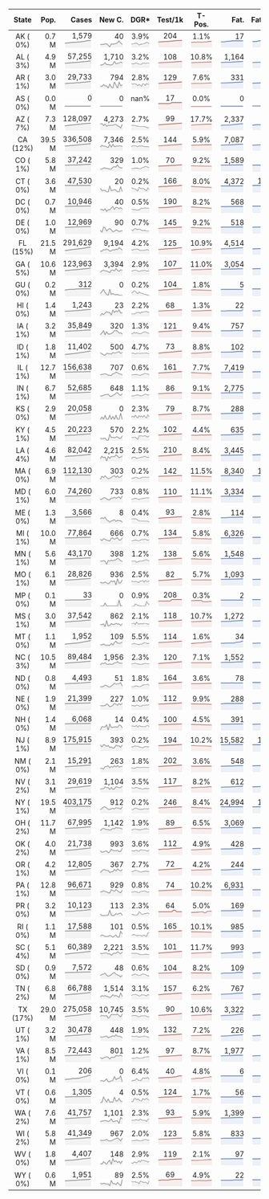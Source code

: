 
<!-- Building Table Time:  2020-07-15T17:12:53.812860 -->


| State | Pop. | Cases | New C. | DGR* | Test/1k | T-Pos. | Fat. | Fat./1M  | CFR* |  GF* | GF-14day | Dbl.Days | CDD |  
| :---: | ---: | ---: | ---: | :---: | :---: | :---: | ---: | ---:  | :---: |  :---: | :---: | :---: | ---: |  
| AK ( 0%)  | 0.7 M  | 1,579 <br><img src="/assets/images/covid/sparklines/AK_img_positive_20200715_1594847573.png"> | 40 <br><img src="/assets/images/covid/sparklines/AK_img_positiveIncrease_20200715_1594847573.png"> | 3.9% <br><img src="/assets/images/covid/sparklines/AK_img_dgr_4_20200715_1594847574.png"> | 204 <br><img src="/assets/images/covid/sparklines/AK_img_total_test_per_1k_20200715_1594847574.png"> | 1.1% <br><img src="/assets/images/covid/sparklines/AK_img_test_positivity_20200715_1594847574.png"> | 17 <br><img src="/assets/images/covid/sparklines/AK_img_death_20200715_1594847574.png"> | 23 <br><img src="/assets/images/covid/sparklines/AK_img_death_20200715_1594847574.png">  | 1.1% <br><img src="/assets/images/covid/sparklines/AK_img_cfr_4_20200715_1594847575.png"> |  0.9 <br><img src="/assets/images/covid/sparklines/AK_img_gfac_4_20200715_1594847574.png"> | 13.5 <br><img src="/assets/images/covid/sparklines/AK_img_gfac_14sum_20200715_1594847574.png"> | 18 <br><img src="/assets/images/covid/sparklines/AK_img_doubling_days_20200715_1594847574.png"> | 2   |  
| AL ( 3%)  | 4.9 M  | 57,255 <br><img src="/assets/images/covid/sparklines/AL_img_positive_20200715_1594847575.png"> | 1,710 <br><img src="/assets/images/covid/sparklines/AL_img_positiveIncrease_20200715_1594847575.png"> | 3.2% <br><img src="/assets/images/covid/sparklines/AL_img_dgr_4_20200715_1594847575.png"> | 108 <br><img src="/assets/images/covid/sparklines/AL_img_total_test_per_1k_20200715_1594847575.png"> | 10.8% <br><img src="/assets/images/covid/sparklines/AL_img_test_positivity_20200715_1594847575.png"> | 1,164 <br><img src="/assets/images/covid/sparklines/AL_img_death_20200715_1594847575.png"> | 237 <br><img src="/assets/images/covid/sparklines/AL_img_death_20200715_1594847575.png">  | 2.1% <br><img src="/assets/images/covid/sparklines/AL_img_cfr_4_20200715_1594847576.png"> |  1.0 <br><img src="/assets/images/covid/sparklines/AL_img_gfac_4_20200715_1594847576.png"> | 16.3 <br><img src="/assets/images/covid/sparklines/AL_img_gfac_14sum_20200715_1594847576.png"> | 22 <br><img src="/assets/images/covid/sparklines/AL_img_doubling_days_20200715_1594847576.png"> | 1   |  
| AR ( 1%)  | 3.0 M  | 29,733 <br><img src="/assets/images/covid/sparklines/AR_img_positive_20200715_1594847576.png"> | 794 <br><img src="/assets/images/covid/sparklines/AR_img_positiveIncrease_20200715_1594847576.png"> | 2.8% <br><img src="/assets/images/covid/sparklines/AR_img_dgr_4_20200715_1594847577.png"> | 129 <br><img src="/assets/images/covid/sparklines/AR_img_total_test_per_1k_20200715_1594847577.png"> | 7.6% <br><img src="/assets/images/covid/sparklines/AR_img_test_positivity_20200715_1594847577.png"> | 331 <br><img src="/assets/images/covid/sparklines/AR_img_death_20200715_1594847577.png"> | 110 <br><img src="/assets/images/covid/sparklines/AR_img_death_20200715_1594847577.png">  | 1.1% <br><img src="/assets/images/covid/sparklines/AR_img_cfr_4_20200715_1594847578.png"> |  0.8 <br><img src="/assets/images/covid/sparklines/AR_img_gfac_4_20200715_1594847577.png"> | 8.4 <br><img src="/assets/images/covid/sparklines/AR_img_gfac_14sum_20200715_1594847577.png"> | 25 <br><img src="/assets/images/covid/sparklines/AR_img_doubling_days_20200715_1594847577.png"> | 0   |  
| AS ( 0%)  | 0.0 M  | 0 <br><img src="/assets/images/covid/sparklines/AS_img_positive_20200715_1594847578.png"> | 0 <br><img src="/assets/images/covid/sparklines/AS_img_positiveIncrease_20200715_1594847578.png"> | nan% <br><img src="/assets/images/covid/sparklines/AS_img_dgr_4_20200715_1594847578.png"> | 17 <br><img src="/assets/images/covid/sparklines/AS_img_total_test_per_1k_20200715_1594847578.png"> | 0.0% <br><img src="/assets/images/covid/sparklines/AS_img_test_positivity_20200715_1594847578.png"> | 0 <br><img src="/assets/images/covid/sparklines/AS_img_death_20200715_1594847578.png"> | 0 <br><img src="/assets/images/covid/sparklines/AS_img_death_20200715_1594847578.png">  | 0.0% <br><img src="/assets/images/covid/sparklines/AS_img_cfr_4_20200715_1594847579.png"> |  nan <br><img src="/assets/images/covid/sparklines/AS_img_gfac_4_20200715_1594847579.png"> | nan <br><img src="/assets/images/covid/sparklines/AS_img_gfac_14sum_20200715_1594847579.png"> | nan <br><img src="/assets/images/covid/sparklines/AS_img_doubling_days_20200715_1594847579.png"> | 106   |  
| AZ ( 7%)  | 7.3 M  | 128,097 <br><img src="/assets/images/covid/sparklines/AZ_img_positive_20200715_1594847579.png"> | 4,273 <br><img src="/assets/images/covid/sparklines/AZ_img_positiveIncrease_20200715_1594847580.png"> | 2.7% <br><img src="/assets/images/covid/sparklines/AZ_img_dgr_4_20200715_1594847580.png"> | 99 <br><img src="/assets/images/covid/sparklines/AZ_img_total_test_per_1k_20200715_1594847580.png"> | 17.7% <br><img src="/assets/images/covid/sparklines/AZ_img_test_positivity_20200715_1594847580.png"> | 2,337 <br><img src="/assets/images/covid/sparklines/AZ_img_death_20200715_1594847580.png"> | 321 <br><img src="/assets/images/covid/sparklines/AZ_img_death_20200715_1594847580.png">  | 1.8% <br><img src="/assets/images/covid/sparklines/AZ_img_cfr_4_20200715_1594847581.png"> |  1.7 <br><img src="/assets/images/covid/sparklines/AZ_img_gfac_4_20200715_1594847580.png"> | 18.0 <br><img src="/assets/images/covid/sparklines/AZ_img_gfac_14sum_20200715_1594847581.png"> | 26 <br><img src="/assets/images/covid/sparklines/AZ_img_doubling_days_20200715_1594847581.png"> | 0   |  
| CA (12%)  | 39.5 M  | 336,508 <br><img src="/assets/images/covid/sparklines/CA_img_positive_20200715_1594847581.png"> | 7,346 <br><img src="/assets/images/covid/sparklines/CA_img_positiveIncrease_20200715_1594847581.png"> | 2.5% <br><img src="/assets/images/covid/sparklines/CA_img_dgr_4_20200715_1594847581.png"> | 144 <br><img src="/assets/images/covid/sparklines/CA_img_total_test_per_1k_20200715_1594847581.png"> | 5.9% <br><img src="/assets/images/covid/sparklines/CA_img_test_positivity_20200715_1594847582.png"> | 7,087 <br><img src="/assets/images/covid/sparklines/CA_img_death_20200715_1594847582.png"> | 179 <br><img src="/assets/images/covid/sparklines/CA_img_death_20200715_1594847582.png">  | 2.2% <br><img src="/assets/images/covid/sparklines/CA_img_cfr_4_20200715_1594847582.png"> |  1.0 <br><img src="/assets/images/covid/sparklines/CA_img_gfac_4_20200715_1594847582.png"> | 15.4 <br><img src="/assets/images/covid/sparklines/CA_img_gfac_14sum_20200715_1594847582.png"> | 28 <br><img src="/assets/images/covid/sparklines/CA_img_doubling_days_20200715_1594847582.png"> | 2   |  
| CO ( 1%)  | 5.8 M  | 37,242 <br><img src="/assets/images/covid/sparklines/CO_img_positive_20200715_1594847583.png"> | 329 <br><img src="/assets/images/covid/sparklines/CO_img_positiveIncrease_20200715_1594847583.png"> | 1.0% <br><img src="/assets/images/covid/sparklines/CO_img_dgr_4_20200715_1594847583.png"> | 70 <br><img src="/assets/images/covid/sparklines/CO_img_total_test_per_1k_20200715_1594847583.png"> | 9.2% <br><img src="/assets/images/covid/sparklines/CO_img_test_positivity_20200715_1594847583.png"> | 1,589 <br><img src="/assets/images/covid/sparklines/CO_img_death_20200715_1594847583.png"> | 276 <br><img src="/assets/images/covid/sparklines/CO_img_death_20200715_1594847583.png">  | 4.3% <br><img src="/assets/images/covid/sparklines/CO_img_cfr_4_20200715_1594847584.png"> |  1.0 <br><img src="/assets/images/covid/sparklines/CO_img_gfac_4_20200715_1594847583.png"> | 15.2 <br><img src="/assets/images/covid/sparklines/CO_img_gfac_14sum_20200715_1594847583.png"> | 67 <br><img src="/assets/images/covid/sparklines/CO_img_doubling_days_20200715_1594847584.png"> | 0   |  
| CT ( 0%)  | 3.6 M  | 47,530 <br><img src="/assets/images/covid/sparklines/CT_img_positive_20200715_1594847584.png"> | 20 <br><img src="/assets/images/covid/sparklines/CT_img_positiveIncrease_20200715_1594847584.png"> | 0.2% <br><img src="/assets/images/covid/sparklines/CT_img_dgr_4_20200715_1594847584.png"> | 166 <br><img src="/assets/images/covid/sparklines/CT_img_total_test_per_1k_20200715_1594847584.png"> | 8.0% <br><img src="/assets/images/covid/sparklines/CT_img_test_positivity_20200715_1594847584.png"> | 4,372 <br><img src="/assets/images/covid/sparklines/CT_img_death_20200715_1594847585.png"> | 1,226 <br><img src="/assets/images/covid/sparklines/CT_img_death_20200715_1594847585.png">  | 9.2% <br><img src="/assets/images/covid/sparklines/CT_img_cfr_4_20200715_1594847585.png"> |  0.2 <br><img src="/assets/images/covid/sparklines/CT_img_gfac_4_20200715_1594847585.png"> | 10.8 <br><img src="/assets/images/covid/sparklines/CT_img_gfac_14sum_20200715_1594847585.png"> | 450 <br><img src="/assets/images/covid/sparklines/CT_img_doubling_days_20200715_1594847585.png"> | 1   |  
| DC ( 0%)  | 0.7 M  | 10,946 <br><img src="/assets/images/covid/sparklines/DC_img_positive_20200715_1594847585.png"> | 40 <br><img src="/assets/images/covid/sparklines/DC_img_positiveIncrease_20200715_1594847586.png"> | 0.5% <br><img src="/assets/images/covid/sparklines/DC_img_dgr_4_20200715_1594847586.png"> | 190 <br><img src="/assets/images/covid/sparklines/DC_img_total_test_per_1k_20200715_1594847586.png"> | 8.2% <br><img src="/assets/images/covid/sparklines/DC_img_test_positivity_20200715_1594847586.png"> | 568 <br><img src="/assets/images/covid/sparklines/DC_img_death_20200715_1594847586.png"> | 805 <br><img src="/assets/images/covid/sparklines/DC_img_death_20200715_1594847586.png">  | 5.2% <br><img src="/assets/images/covid/sparklines/DC_img_cfr_4_20200715_1594847587.png"> |  0.9 <br><img src="/assets/images/covid/sparklines/DC_img_gfac_4_20200715_1594847586.png"> | 16.7 <br><img src="/assets/images/covid/sparklines/DC_img_gfac_14sum_20200715_1594847586.png"> | 154 <br><img src="/assets/images/covid/sparklines/DC_img_doubling_days_20200715_1594847586.png"> | 1   |  
| DE ( 0%)  | 1.0 M  | 12,969 <br><img src="/assets/images/covid/sparklines/DE_img_positive_20200715_1594847587.png"> | 90 <br><img src="/assets/images/covid/sparklines/DE_img_positiveIncrease_20200715_1594847587.png"> | 0.7% <br><img src="/assets/images/covid/sparklines/DE_img_dgr_4_20200715_1594847587.png"> | 145 <br><img src="/assets/images/covid/sparklines/DE_img_total_test_per_1k_20200715_1594847587.png"> | 9.2% <br><img src="/assets/images/covid/sparklines/DE_img_test_positivity_20200715_1594847587.png"> | 518 <br><img src="/assets/images/covid/sparklines/DE_img_death_20200715_1594847588.png"> | 532 <br><img src="/assets/images/covid/sparklines/DE_img_death_20200715_1594847588.png">  | 4.0% <br><img src="/assets/images/covid/sparklines/DE_img_cfr_4_20200715_1594847588.png"> |  1.1 <br><img src="/assets/images/covid/sparklines/DE_img_gfac_4_20200715_1594847588.png"> | 19.0 <br><img src="/assets/images/covid/sparklines/DE_img_gfac_14sum_20200715_1594847588.png"> | 106 <br><img src="/assets/images/covid/sparklines/DE_img_doubling_days_20200715_1594847588.png"> | 0   |  
| FL (15%)  | 21.5 M  | 291,629 <br><img src="/assets/images/covid/sparklines/FL_img_positive_20200715_1594847588.png"> | 9,194 <br><img src="/assets/images/covid/sparklines/FL_img_positiveIncrease_20200715_1594847589.png"> | 4.2% <br><img src="/assets/images/covid/sparklines/FL_img_dgr_4_20200715_1594847589.png"> | 125 <br><img src="/assets/images/covid/sparklines/FL_img_total_test_per_1k_20200715_1594847589.png"> | 10.9% <br><img src="/assets/images/covid/sparklines/FL_img_test_positivity_20200715_1594847589.png"> | 4,514 <br><img src="/assets/images/covid/sparklines/FL_img_death_20200715_1594847589.png"> | 210 <br><img src="/assets/images/covid/sparklines/FL_img_death_20200715_1594847589.png">  | 1.6% <br><img src="/assets/images/covid/sparklines/FL_img_cfr_4_20200715_1594847590.png"> |  0.9 <br><img src="/assets/images/covid/sparklines/FL_img_gfac_4_20200715_1594847589.png"> | 15.0 <br><img src="/assets/images/covid/sparklines/FL_img_gfac_14sum_20200715_1594847589.png"> | 16 <br><img src="/assets/images/covid/sparklines/FL_img_doubling_days_20200715_1594847589.png"> | 2   |  
| GA ( 5%)  | 10.6 M  | 123,963 <br><img src="/assets/images/covid/sparklines/GA_img_positive_20200715_1594847590.png"> | 3,394 <br><img src="/assets/images/covid/sparklines/GA_img_positiveIncrease_20200715_1594847590.png"> | 2.9% <br><img src="/assets/images/covid/sparklines/GA_img_dgr_4_20200715_1594847590.png"> | 107 <br><img src="/assets/images/covid/sparklines/GA_img_total_test_per_1k_20200715_1594847590.png"> | 11.0% <br><img src="/assets/images/covid/sparklines/GA_img_test_positivity_20200715_1594847590.png"> | 3,054 <br><img src="/assets/images/covid/sparklines/GA_img_death_20200715_1594847590.png"> | 288 <br><img src="/assets/images/covid/sparklines/GA_img_death_20200715_1594847590.png">  | 2.5% <br><img src="/assets/images/covid/sparklines/GA_img_cfr_4_20200715_1594847591.png"> |  1.1 <br><img src="/assets/images/covid/sparklines/GA_img_gfac_4_20200715_1594847591.png"> | 15.4 <br><img src="/assets/images/covid/sparklines/GA_img_gfac_14sum_20200715_1594847591.png"> | 24 <br><img src="/assets/images/covid/sparklines/GA_img_doubling_days_20200715_1594847591.png"> | 1   |  
| GU ( 0%)  | 0.2 M  | 312 <br><img src="/assets/images/covid/sparklines/GU_img_positive_20200715_1594847591.png"> | 0 <br><img src="/assets/images/covid/sparklines/GU_img_positiveIncrease_20200715_1594847591.png"> | 0.2% <br><img src="/assets/images/covid/sparklines/GU_img_dgr_4_20200715_1594847591.png"> | 104 <br><img src="/assets/images/covid/sparklines/GU_img_total_test_per_1k_20200715_1594847592.png"> | 1.8% <br><img src="/assets/images/covid/sparklines/GU_img_test_positivity_20200715_1594847592.png"> | 5 <br><img src="/assets/images/covid/sparklines/GU_img_death_20200715_1594847592.png"> | 30 <br><img src="/assets/images/covid/sparklines/GU_img_death_20200715_1594847592.png">  | 1.6% <br><img src="/assets/images/covid/sparklines/GU_img_cfr_4_20200715_1594847593.png"> |  0.7 <br><img src="/assets/images/covid/sparklines/GU_img_gfac_4_20200715_1594847592.png"> | 11.9 <br><img src="/assets/images/covid/sparklines/GU_img_gfac_14sum_20200715_1594847592.png"> | 415 <br><img src="/assets/images/covid/sparklines/GU_img_doubling_days_20200715_1594847592.png"> | 8   |  
| HI ( 0%)  | 1.4 M  | 1,243 <br><img src="/assets/images/covid/sparklines/HI_img_positive_20200715_1594847593.png"> | 23 <br><img src="/assets/images/covid/sparklines/HI_img_positiveIncrease_20200715_1594847593.png"> | 2.2% <br><img src="/assets/images/covid/sparklines/HI_img_dgr_4_20200715_1594847593.png"> | 68 <br><img src="/assets/images/covid/sparklines/HI_img_total_test_per_1k_20200715_1594847593.png"> | 1.3% <br><img src="/assets/images/covid/sparklines/HI_img_test_positivity_20200715_1594847593.png"> | 22 <br><img src="/assets/images/covid/sparklines/HI_img_death_20200715_1594847593.png"> | 16 <br><img src="/assets/images/covid/sparklines/HI_img_death_20200715_1594847593.png">  | 1.7% <br><img src="/assets/images/covid/sparklines/HI_img_cfr_4_20200715_1594847594.png"> |  1.1 <br><img src="/assets/images/covid/sparklines/HI_img_gfac_4_20200715_1594847593.png"> | 35.8 <br><img src="/assets/images/covid/sparklines/HI_img_gfac_14sum_20200715_1594847594.png"> | 31 <br><img src="/assets/images/covid/sparklines/HI_img_doubling_days_20200715_1594847594.png"> | 0   |  
| IA ( 1%)  | 3.2 M  | 35,849 <br><img src="/assets/images/covid/sparklines/IA_img_positive_20200715_1594847594.png"> | 320 <br><img src="/assets/images/covid/sparklines/IA_img_positiveIncrease_20200715_1594847594.png"> | 1.3% <br><img src="/assets/images/covid/sparklines/IA_img_dgr_4_20200715_1594847594.png"> | 121 <br><img src="/assets/images/covid/sparklines/IA_img_total_test_per_1k_20200715_1594847594.png"> | 9.4% <br><img src="/assets/images/covid/sparklines/IA_img_test_positivity_20200715_1594847595.png"> | 757 <br><img src="/assets/images/covid/sparklines/IA_img_death_20200715_1594847595.png"> | 240 <br><img src="/assets/images/covid/sparklines/IA_img_death_20200715_1594847595.png">  | 2.1% <br><img src="/assets/images/covid/sparklines/IA_img_cfr_4_20200715_1594847595.png"> |  0.9 <br><img src="/assets/images/covid/sparklines/IA_img_gfac_4_20200715_1594847595.png"> | 16.6 <br><img src="/assets/images/covid/sparklines/IA_img_gfac_14sum_20200715_1594847595.png"> | 55 <br><img src="/assets/images/covid/sparklines/IA_img_doubling_days_20200715_1594847595.png"> | 1   |  
| ID ( 1%)  | 1.8 M  | 11,402 <br><img src="/assets/images/covid/sparklines/ID_img_positive_20200715_1594847596.png"> | 500 <br><img src="/assets/images/covid/sparklines/ID_img_positiveIncrease_20200715_1594847596.png"> | 4.7% <br><img src="/assets/images/covid/sparklines/ID_img_dgr_4_20200715_1594847596.png"> | 73 <br><img src="/assets/images/covid/sparklines/ID_img_total_test_per_1k_20200715_1594847596.png"> | 8.8% <br><img src="/assets/images/covid/sparklines/ID_img_test_positivity_20200715_1594847596.png"> | 102 <br><img src="/assets/images/covid/sparklines/ID_img_death_20200715_1594847596.png"> | 57 <br><img src="/assets/images/covid/sparklines/ID_img_death_20200715_1594847596.png">  | 1.0% <br><img src="/assets/images/covid/sparklines/ID_img_cfr_4_20200715_1594847597.png"> |  1.1 <br><img src="/assets/images/covid/sparklines/ID_img_gfac_4_20200715_1594847596.png"> | 14.0 <br><img src="/assets/images/covid/sparklines/ID_img_gfac_14sum_20200715_1594847597.png"> | 15 <br><img src="/assets/images/covid/sparklines/ID_img_doubling_days_20200715_1594847597.png"> | 0   |  
| IL ( 1%)  | 12.7 M  | 156,638 <br><img src="/assets/images/covid/sparklines/IL_img_positive_20200715_1594847597.png"> | 707 <br><img src="/assets/images/covid/sparklines/IL_img_positiveIncrease_20200715_1594847597.png"> | 0.6% <br><img src="/assets/images/covid/sparklines/IL_img_dgr_4_20200715_1594847597.png"> | 161 <br><img src="/assets/images/covid/sparklines/IL_img_total_test_per_1k_20200715_1594847598.png"> | 7.7% <br><img src="/assets/images/covid/sparklines/IL_img_test_positivity_20200715_1594847598.png"> | 7,419 <br><img src="/assets/images/covid/sparklines/IL_img_death_20200715_1594847598.png"> | 585 <br><img src="/assets/images/covid/sparklines/IL_img_death_20200715_1594847598.png">  | 4.8% <br><img src="/assets/images/covid/sparklines/IL_img_cfr_4_20200715_1594847599.png"> |  0.9 <br><img src="/assets/images/covid/sparklines/IL_img_gfac_4_20200715_1594847598.png"> | 14.5 <br><img src="/assets/images/covid/sparklines/IL_img_gfac_14sum_20200715_1594847598.png"> | 122 <br><img src="/assets/images/covid/sparklines/IL_img_doubling_days_20200715_1594847598.png"> | 4   |  
| IN ( 1%)  | 6.7 M  | 52,685 <br><img src="/assets/images/covid/sparklines/IN_img_positive_20200715_1594847599.png"> | 648 <br><img src="/assets/images/covid/sparklines/IN_img_positiveIncrease_20200715_1594847599.png"> | 1.1% <br><img src="/assets/images/covid/sparklines/IN_img_dgr_4_20200715_1594847599.png"> | 86 <br><img src="/assets/images/covid/sparklines/IN_img_total_test_per_1k_20200715_1594847599.png"> | 9.1% <br><img src="/assets/images/covid/sparklines/IN_img_test_positivity_20200715_1594847599.png"> | 2,775 <br><img src="/assets/images/covid/sparklines/IN_img_death_20200715_1594847599.png"> | 412 <br><img src="/assets/images/covid/sparklines/IN_img_death_20200715_1594847599.png">  | 5.3% <br><img src="/assets/images/covid/sparklines/IN_img_cfr_4_20200715_1594847600.png"> |  1.2 <br><img src="/assets/images/covid/sparklines/IN_img_gfac_4_20200715_1594847599.png"> | 15.0 <br><img src="/assets/images/covid/sparklines/IN_img_gfac_14sum_20200715_1594847600.png"> | 61 <br><img src="/assets/images/covid/sparklines/IN_img_doubling_days_20200715_1594847600.png"> | 0   |  
| KS ( 0%)  | 2.9 M  | 20,058 <br><img src="/assets/images/covid/sparklines/KS_img_positive_20200715_1594847600.png"> | 0 <br><img src="/assets/images/covid/sparklines/KS_img_positiveIncrease_20200715_1594847600.png"> | 2.3% <br><img src="/assets/images/covid/sparklines/KS_img_dgr_4_20200715_1594847600.png"> | 79 <br><img src="/assets/images/covid/sparklines/KS_img_total_test_per_1k_20200715_1594847600.png"> | 8.7% <br><img src="/assets/images/covid/sparklines/KS_img_test_positivity_20200715_1594847601.png"> | 288 <br><img src="/assets/images/covid/sparklines/KS_img_death_20200715_1594847601.png"> | 99 <br><img src="/assets/images/covid/sparklines/KS_img_death_20200715_1594847601.png">  | 1.5% <br><img src="/assets/images/covid/sparklines/KS_img_cfr_4_20200715_1594847601.png"> |  0.0 <br><img src="/assets/images/covid/sparklines/KS_img_gfac_4_20200715_1594847601.png"> | 0.0 <br><img src="/assets/images/covid/sparklines/KS_img_gfac_14sum_20200715_1594847601.png"> | 30 <br><img src="/assets/images/covid/sparklines/KS_img_doubling_days_20200715_1594847601.png"> | 1   |  
| KY ( 1%)  | 4.5 M  | 20,223 <br><img src="/assets/images/covid/sparklines/KY_img_positive_20200715_1594847601.png"> | 570 <br><img src="/assets/images/covid/sparklines/KY_img_positiveIncrease_20200715_1594847602.png"> | 2.2% <br><img src="/assets/images/covid/sparklines/KY_img_dgr_4_20200715_1594847602.png"> | 102 <br><img src="/assets/images/covid/sparklines/KY_img_total_test_per_1k_20200715_1594847602.png"> | 4.4% <br><img src="/assets/images/covid/sparklines/KY_img_test_positivity_20200715_1594847602.png"> | 635 <br><img src="/assets/images/covid/sparklines/KY_img_death_20200715_1594847602.png"> | 142 <br><img src="/assets/images/covid/sparklines/KY_img_death_20200715_1594847602.png">  | 3.2% <br><img src="/assets/images/covid/sparklines/KY_img_cfr_4_20200715_1594847603.png"> |  1.4 <br><img src="/assets/images/covid/sparklines/KY_img_gfac_4_20200715_1594847602.png"> | 12.9 <br><img src="/assets/images/covid/sparklines/KY_img_gfac_14sum_20200715_1594847602.png"> | 32 <br><img src="/assets/images/covid/sparklines/KY_img_doubling_days_20200715_1594847603.png"> | 0   |  
| LA ( 4%)  | 4.6 M  | 82,042 <br><img src="/assets/images/covid/sparklines/LA_img_positive_20200715_1594847603.png"> | 2,215 <br><img src="/assets/images/covid/sparklines/LA_img_positiveIncrease_20200715_1594847603.png"> | 2.5% <br><img src="/assets/images/covid/sparklines/LA_img_dgr_4_20200715_1594847603.png"> | 210 <br><img src="/assets/images/covid/sparklines/LA_img_total_test_per_1k_20200715_1594847603.png"> | 8.4% <br><img src="/assets/images/covid/sparklines/LA_img_test_positivity_20200715_1594847603.png"> | 3,445 <br><img src="/assets/images/covid/sparklines/LA_img_death_20200715_1594847603.png"> | 741 <br><img src="/assets/images/covid/sparklines/LA_img_death_20200715_1594847603.png">  | 4.3% <br><img src="/assets/images/covid/sparklines/LA_img_cfr_4_20200715_1594847604.png"> |  1.1 <br><img src="/assets/images/covid/sparklines/LA_img_gfac_4_20200715_1594847604.png"> | 14.2 <br><img src="/assets/images/covid/sparklines/LA_img_gfac_14sum_20200715_1594847604.png"> | 27 <br><img src="/assets/images/covid/sparklines/LA_img_doubling_days_20200715_1594847604.png"> | 0   |  
| MA ( 0%)  | 6.9 M  | 112,130 <br><img src="/assets/images/covid/sparklines/MA_img_positive_20200715_1594847604.png"> | 303 <br><img src="/assets/images/covid/sparklines/MA_img_positiveIncrease_20200715_1594847604.png"> | 0.2% <br><img src="/assets/images/covid/sparklines/MA_img_dgr_4_20200715_1594847605.png"> | 142 <br><img src="/assets/images/covid/sparklines/MA_img_total_test_per_1k_20200715_1594847605.png"> | 11.5% <br><img src="/assets/images/covid/sparklines/MA_img_test_positivity_20200715_1594847605.png"> | 8,340 <br><img src="/assets/images/covid/sparklines/MA_img_death_20200715_1594847605.png"> | 1,210 <br><img src="/assets/images/covid/sparklines/MA_img_death_20200715_1594847605.png">  | 7.4% <br><img src="/assets/images/covid/sparklines/MA_img_cfr_4_20200715_1594847606.png"> |  1.1 <br><img src="/assets/images/covid/sparklines/MA_img_gfac_4_20200715_1594847605.png"> | 15.7 <br><img src="/assets/images/covid/sparklines/MA_img_gfac_14sum_20200715_1594847605.png"> | 297 <br><img src="/assets/images/covid/sparklines/MA_img_doubling_days_20200715_1594847605.png"> | 0   |  
| MD ( 1%)  | 6.0 M  | 74,260 <br><img src="/assets/images/covid/sparklines/MD_img_positive_20200715_1594847606.png"> | 733 <br><img src="/assets/images/covid/sparklines/MD_img_positiveIncrease_20200715_1594847606.png"> | 0.8% <br><img src="/assets/images/covid/sparklines/MD_img_dgr_4_20200715_1594847606.png"> | 110 <br><img src="/assets/images/covid/sparklines/MD_img_total_test_per_1k_20200715_1594847606.png"> | 11.1% <br><img src="/assets/images/covid/sparklines/MD_img_test_positivity_20200715_1594847606.png"> | 3,334 <br><img src="/assets/images/covid/sparklines/MD_img_death_20200715_1594847606.png"> | 551 <br><img src="/assets/images/covid/sparklines/MD_img_death_20200715_1594847606.png">  | 4.5% <br><img src="/assets/images/covid/sparklines/MD_img_cfr_4_20200715_1594847607.png"> |  1.3 <br><img src="/assets/images/covid/sparklines/MD_img_gfac_4_20200715_1594847606.png"> | 15.2 <br><img src="/assets/images/covid/sparklines/MD_img_gfac_14sum_20200715_1594847607.png"> | 85 <br><img src="/assets/images/covid/sparklines/MD_img_doubling_days_20200715_1594847607.png"> | 0   |  
| ME ( 0%)  | 1.3 M  | 3,566 <br><img src="/assets/images/covid/sparklines/ME_img_positive_20200715_1594847608.png"> | 8 <br><img src="/assets/images/covid/sparklines/ME_img_positiveIncrease_20200715_1594847608.png"> | 0.4% <br><img src="/assets/images/covid/sparklines/ME_img_dgr_4_20200715_1594847608.png"> | 93 <br><img src="/assets/images/covid/sparklines/ME_img_total_test_per_1k_20200715_1594847608.png"> | 2.8% <br><img src="/assets/images/covid/sparklines/ME_img_test_positivity_20200715_1594847608.png"> | 114 <br><img src="/assets/images/covid/sparklines/ME_img_death_20200715_1594847608.png"> | 85 <br><img src="/assets/images/covid/sparklines/ME_img_death_20200715_1594847608.png">  | 3.2% <br><img src="/assets/images/covid/sparklines/ME_img_cfr_4_20200715_1594847609.png"> |  0.8 <br><img src="/assets/images/covid/sparklines/ME_img_gfac_4_20200715_1594847608.png"> | 14.5 <br><img src="/assets/images/covid/sparklines/ME_img_gfac_14sum_20200715_1594847608.png"> | 166 <br><img src="/assets/images/covid/sparklines/ME_img_doubling_days_20200715_1594847609.png"> | 1   |  
| MI ( 1%)  | 10.0 M  | 77,864 <br><img src="/assets/images/covid/sparklines/MI_img_positive_20200715_1594847609.png"> | 666 <br><img src="/assets/images/covid/sparklines/MI_img_positiveIncrease_20200715_1594847609.png"> | 0.7% <br><img src="/assets/images/covid/sparklines/MI_img_dgr_4_20200715_1594847609.png"> | 134 <br><img src="/assets/images/covid/sparklines/MI_img_total_test_per_1k_20200715_1594847609.png"> | 5.8% <br><img src="/assets/images/covid/sparklines/MI_img_test_positivity_20200715_1594847609.png"> | 6,326 <br><img src="/assets/images/covid/sparklines/MI_img_death_20200715_1594847610.png"> | 633 <br><img src="/assets/images/covid/sparklines/MI_img_death_20200715_1594847610.png">  | 8.2% <br><img src="/assets/images/covid/sparklines/MI_img_cfr_4_20200715_1594847610.png"> |  1.2 <br><img src="/assets/images/covid/sparklines/MI_img_gfac_4_20200715_1594847610.png"> | 15.2 <br><img src="/assets/images/covid/sparklines/MI_img_gfac_14sum_20200715_1594847610.png"> | 95 <br><img src="/assets/images/covid/sparklines/MI_img_doubling_days_20200715_1594847610.png"> | 0   |  
| MN ( 1%)  | 5.6 M  | 43,170 <br><img src="/assets/images/covid/sparklines/MN_img_positive_20200715_1594847610.png"> | 398 <br><img src="/assets/images/covid/sparklines/MN_img_positiveIncrease_20200715_1594847610.png"> | 1.2% <br><img src="/assets/images/covid/sparklines/MN_img_dgr_4_20200715_1594847611.png"> | 138 <br><img src="/assets/images/covid/sparklines/MN_img_total_test_per_1k_20200715_1594847611.png"> | 5.6% <br><img src="/assets/images/covid/sparklines/MN_img_test_positivity_20200715_1594847611.png"> | 1,548 <br><img src="/assets/images/covid/sparklines/MN_img_death_20200715_1594847611.png"> | 274 <br><img src="/assets/images/covid/sparklines/MN_img_death_20200715_1594847611.png">  | 3.6% <br><img src="/assets/images/covid/sparklines/MN_img_cfr_4_20200715_1594847612.png"> |  0.9 <br><img src="/assets/images/covid/sparklines/MN_img_gfac_4_20200715_1594847611.png"> | 13.1 <br><img src="/assets/images/covid/sparklines/MN_img_gfac_14sum_20200715_1594847611.png"> | 56 <br><img src="/assets/images/covid/sparklines/MN_img_doubling_days_20200715_1594847611.png"> | 3   |  
| MO ( 1%)  | 6.1 M  | 28,826 <br><img src="/assets/images/covid/sparklines/MO_img_positive_20200715_1594847612.png"> | 936 <br><img src="/assets/images/covid/sparklines/MO_img_positiveIncrease_20200715_1594847612.png"> | 2.5% <br><img src="/assets/images/covid/sparklines/MO_img_dgr_4_20200715_1594847612.png"> | 82 <br><img src="/assets/images/covid/sparklines/MO_img_total_test_per_1k_20200715_1594847612.png"> | 5.7% <br><img src="/assets/images/covid/sparklines/MO_img_test_positivity_20200715_1594847612.png"> | 1,093 <br><img src="/assets/images/covid/sparklines/MO_img_death_20200715_1594847612.png"> | 178 <br><img src="/assets/images/covid/sparklines/MO_img_death_20200715_1594847612.png">  | 3.9% <br><img src="/assets/images/covid/sparklines/MO_img_cfr_4_20200715_1594847613.png"> |  1.4 <br><img src="/assets/images/covid/sparklines/MO_img_gfac_4_20200715_1594847613.png"> | 14.5 <br><img src="/assets/images/covid/sparklines/MO_img_gfac_14sum_20200715_1594847613.png"> | 28 <br><img src="/assets/images/covid/sparklines/MO_img_doubling_days_20200715_1594847613.png"> | 0   |  
| MP ( 0%)  | 0.1 M  | 33 <br><img src="/assets/images/covid/sparklines/MP_img_positive_20200715_1594847613.png"> | 0 <br><img src="/assets/images/covid/sparklines/MP_img_positiveIncrease_20200715_1594847613.png"> | 0.9% <br><img src="/assets/images/covid/sparklines/MP_img_dgr_4_20200715_1594847613.png"> | 208 <br><img src="/assets/images/covid/sparklines/MP_img_total_test_per_1k_20200715_1594847614.png"> | 0.3% <br><img src="/assets/images/covid/sparklines/MP_img_test_positivity_20200715_1594847614.png"> | 2 <br><img src="/assets/images/covid/sparklines/MP_img_death_20200715_1594847614.png"> | 39 <br><img src="/assets/images/covid/sparklines/MP_img_death_20200715_1594847614.png">  | 6.1% <br><img src="/assets/images/covid/sparklines/MP_img_cfr_4_20200715_1594847615.png"> |  0.0 <br><img src="/assets/images/covid/sparklines/MP_img_gfac_4_20200715_1594847614.png"> | 2.3 <br><img src="/assets/images/covid/sparklines/MP_img_gfac_14sum_20200715_1594847614.png"> | 74 <br><img src="/assets/images/covid/sparklines/MP_img_doubling_days_20200715_1594847614.png"> | 106   |  
| MS ( 1%)  | 3.0 M  | 37,542 <br><img src="/assets/images/covid/sparklines/MS_img_positive_20200715_1594847615.png"> | 862 <br><img src="/assets/images/covid/sparklines/MS_img_positiveIncrease_20200715_1594847615.png"> | 2.1% <br><img src="/assets/images/covid/sparklines/MS_img_dgr_4_20200715_1594847615.png"> | 118 <br><img src="/assets/images/covid/sparklines/MS_img_total_test_per_1k_20200715_1594847615.png"> | 10.7% <br><img src="/assets/images/covid/sparklines/MS_img_test_positivity_20200715_1594847615.png"> | 1,272 <br><img src="/assets/images/covid/sparklines/MS_img_death_20200715_1594847615.png"> | 427 <br><img src="/assets/images/covid/sparklines/MS_img_death_20200715_1594847615.png">  | 3.4% <br><img src="/assets/images/covid/sparklines/MS_img_cfr_4_20200715_1594847616.png"> |  1.4 <br><img src="/assets/images/covid/sparklines/MS_img_gfac_4_20200715_1594847615.png"> | 14.9 <br><img src="/assets/images/covid/sparklines/MS_img_gfac_14sum_20200715_1594847616.png"> | 33 <br><img src="/assets/images/covid/sparklines/MS_img_doubling_days_20200715_1594847616.png"> | 0   |  
| MT ( 0%)  | 1.1 M  | 1,952 <br><img src="/assets/images/covid/sparklines/MT_img_positive_20200715_1594847616.png"> | 109 <br><img src="/assets/images/covid/sparklines/MT_img_positiveIncrease_20200715_1594847616.png"> | 5.5% <br><img src="/assets/images/covid/sparklines/MT_img_dgr_4_20200715_1594847616.png"> | 114 <br><img src="/assets/images/covid/sparklines/MT_img_total_test_per_1k_20200715_1594847616.png"> | 1.6% <br><img src="/assets/images/covid/sparklines/MT_img_test_positivity_20200715_1594847617.png"> | 34 <br><img src="/assets/images/covid/sparklines/MT_img_death_20200715_1594847617.png"> | 32 <br><img src="/assets/images/covid/sparklines/MT_img_death_20200715_1594847617.png">  | 1.7% <br><img src="/assets/images/covid/sparklines/MT_img_cfr_4_20200715_1594847617.png"> |  1.1 <br><img src="/assets/images/covid/sparklines/MT_img_gfac_4_20200715_1594847617.png"> | 17.3 <br><img src="/assets/images/covid/sparklines/MT_img_gfac_14sum_20200715_1594847617.png"> | 13 <br><img src="/assets/images/covid/sparklines/MT_img_doubling_days_20200715_1594847617.png"> | 0   |  
| NC ( 3%)  | 10.5 M  | 89,484 <br><img src="/assets/images/covid/sparklines/NC_img_positive_20200715_1594847618.png"> | 1,956 <br><img src="/assets/images/covid/sparklines/NC_img_positiveIncrease_20200715_1594847618.png"> | 2.3% <br><img src="/assets/images/covid/sparklines/NC_img_dgr_4_20200715_1594847618.png"> | 120 <br><img src="/assets/images/covid/sparklines/NC_img_total_test_per_1k_20200715_1594847618.png"> | 7.1% <br><img src="/assets/images/covid/sparklines/NC_img_test_positivity_20200715_1594847618.png"> | 1,552 <br><img src="/assets/images/covid/sparklines/NC_img_death_20200715_1594847618.png"> | 148 <br><img src="/assets/images/covid/sparklines/NC_img_death_20200715_1594847618.png">  | 1.8% <br><img src="/assets/images/covid/sparklines/NC_img_cfr_4_20200715_1594847619.png"> |  1.0 <br><img src="/assets/images/covid/sparklines/NC_img_gfac_4_20200715_1594847618.png"> | 14.8 <br><img src="/assets/images/covid/sparklines/NC_img_gfac_14sum_20200715_1594847619.png"> | 30 <br><img src="/assets/images/covid/sparklines/NC_img_doubling_days_20200715_1594847619.png"> | 0   |  
| ND ( 0%)  | 0.8 M  | 4,493 <br><img src="/assets/images/covid/sparklines/ND_img_positive_20200715_1594847619.png"> | 51 <br><img src="/assets/images/covid/sparklines/ND_img_positiveIncrease_20200715_1594847619.png"> | 1.8% <br><img src="/assets/images/covid/sparklines/ND_img_dgr_4_20200715_1594847619.png"> | 164 <br><img src="/assets/images/covid/sparklines/ND_img_total_test_per_1k_20200715_1594847619.png"> | 3.6% <br><img src="/assets/images/covid/sparklines/ND_img_test_positivity_20200715_1594847619.png"> | 78 <br><img src="/assets/images/covid/sparklines/ND_img_death_20200715_1594847620.png"> | 102 <br><img src="/assets/images/covid/sparklines/ND_img_death_20200715_1594847620.png">  | 1.8% <br><img src="/assets/images/covid/sparklines/ND_img_cfr_4_20200715_1594847620.png"> |  0.9 <br><img src="/assets/images/covid/sparklines/ND_img_gfac_4_20200715_1594847620.png"> | 15.4 <br><img src="/assets/images/covid/sparklines/ND_img_gfac_14sum_20200715_1594847620.png"> | 38 <br><img src="/assets/images/covid/sparklines/ND_img_doubling_days_20200715_1594847620.png"> | 1   |  
| NE ( 0%)  | 1.9 M  | 21,399 <br><img src="/assets/images/covid/sparklines/NE_img_positive_20200715_1594847620.png"> | 227 <br><img src="/assets/images/covid/sparklines/NE_img_positiveIncrease_20200715_1594847621.png"> | 1.0% <br><img src="/assets/images/covid/sparklines/NE_img_dgr_4_20200715_1594847621.png"> | 112 <br><img src="/assets/images/covid/sparklines/NE_img_total_test_per_1k_20200715_1594847621.png"> | 9.9% <br><img src="/assets/images/covid/sparklines/NE_img_test_positivity_20200715_1594847621.png"> | 288 <br><img src="/assets/images/covid/sparklines/NE_img_death_20200715_1594847621.png"> | 149 <br><img src="/assets/images/covid/sparklines/NE_img_death_20200715_1594847621.png">  | 1.4% <br><img src="/assets/images/covid/sparklines/NE_img_cfr_4_20200715_1594847622.png"> |  1.1 <br><img src="/assets/images/covid/sparklines/NE_img_gfac_4_20200715_1594847622.png"> | 14.8 <br><img src="/assets/images/covid/sparklines/NE_img_gfac_14sum_20200715_1594847622.png"> | 72 <br><img src="/assets/images/covid/sparklines/NE_img_doubling_days_20200715_1594847622.png"> | 0   |  
| NH ( 0%)  | 1.4 M  | 6,068 <br><img src="/assets/images/covid/sparklines/NH_img_positive_20200715_1594847622.png"> | 14 <br><img src="/assets/images/covid/sparklines/NH_img_positiveIncrease_20200715_1594847622.png"> | 0.4% <br><img src="/assets/images/covid/sparklines/NH_img_dgr_4_20200715_1594847623.png"> | 100 <br><img src="/assets/images/covid/sparklines/NH_img_total_test_per_1k_20200715_1594847623.png"> | 4.5% <br><img src="/assets/images/covid/sparklines/NH_img_test_positivity_20200715_1594847623.png"> | 391 <br><img src="/assets/images/covid/sparklines/NH_img_death_20200715_1594847623.png"> | 288 <br><img src="/assets/images/covid/sparklines/NH_img_death_20200715_1594847623.png">  | 6.5% <br><img src="/assets/images/covid/sparklines/NH_img_cfr_4_20200715_1594847624.png"> |  0.9 <br><img src="/assets/images/covid/sparklines/NH_img_gfac_4_20200715_1594847623.png"> | 12.4 <br><img src="/assets/images/covid/sparklines/NH_img_gfac_14sum_20200715_1594847623.png"> | 191 <br><img src="/assets/images/covid/sparklines/NH_img_doubling_days_20200715_1594847623.png"> | 2   |  
| NJ ( 1%)  | 8.9 M  | 175,915 <br><img src="/assets/images/covid/sparklines/NJ_img_positive_20200715_1594847624.png"> | 393 <br><img src="/assets/images/covid/sparklines/NJ_img_positiveIncrease_20200715_1594847624.png"> | 0.2% <br><img src="/assets/images/covid/sparklines/NJ_img_dgr_4_20200715_1594847624.png"> | 194 <br><img src="/assets/images/covid/sparklines/NJ_img_total_test_per_1k_20200715_1594847624.png"> | 10.2% <br><img src="/assets/images/covid/sparklines/NJ_img_test_positivity_20200715_1594847624.png"> | 15,582 <br><img src="/assets/images/covid/sparklines/NJ_img_death_20200715_1594847624.png"> | 1,754 <br><img src="/assets/images/covid/sparklines/NJ_img_death_20200715_1594847624.png">  | 8.9% <br><img src="/assets/images/covid/sparklines/NJ_img_cfr_4_20200715_1594847625.png"> |  1.3 <br><img src="/assets/images/covid/sparklines/NJ_img_gfac_4_20200715_1594847624.png"> | 16.6 <br><img src="/assets/images/covid/sparklines/NJ_img_gfac_14sum_20200715_1594847625.png"> | 373 <br><img src="/assets/images/covid/sparklines/NJ_img_doubling_days_20200715_1594847625.png"> | 0   |  
| NM ( 0%)  | 2.1 M  | 15,291 <br><img src="/assets/images/covid/sparklines/NM_img_positive_20200715_1594847625.png"> | 263 <br><img src="/assets/images/covid/sparklines/NM_img_positiveIncrease_20200715_1594847625.png"> | 1.8% <br><img src="/assets/images/covid/sparklines/NM_img_dgr_4_20200715_1594847625.png"> | 202 <br><img src="/assets/images/covid/sparklines/NM_img_total_test_per_1k_20200715_1594847626.png"> | 3.6% <br><img src="/assets/images/covid/sparklines/NM_img_test_positivity_20200715_1594847626.png"> | 548 <br><img src="/assets/images/covid/sparklines/NM_img_death_20200715_1594847626.png"> | 261 <br><img src="/assets/images/covid/sparklines/NM_img_death_20200715_1594847626.png">  | 3.6% <br><img src="/assets/images/covid/sparklines/NM_img_cfr_4_20200715_1594847627.png"> |  1.0 <br><img src="/assets/images/covid/sparklines/NM_img_gfac_4_20200715_1594847626.png"> | 14.9 <br><img src="/assets/images/covid/sparklines/NM_img_gfac_14sum_20200715_1594847626.png"> | 40 <br><img src="/assets/images/covid/sparklines/NM_img_doubling_days_20200715_1594847626.png"> | 0   |  
| NV ( 2%)  | 3.1 M  | 29,619 <br><img src="/assets/images/covid/sparklines/NV_img_positive_20200715_1594847627.png"> | 1,104 <br><img src="/assets/images/covid/sparklines/NV_img_positiveIncrease_20200715_1594847627.png"> | 3.5% <br><img src="/assets/images/covid/sparklines/NV_img_dgr_4_20200715_1594847627.png"> | 117 <br><img src="/assets/images/covid/sparklines/NV_img_total_test_per_1k_20200715_1594847627.png"> | 8.2% <br><img src="/assets/images/covid/sparklines/NV_img_test_positivity_20200715_1594847627.png"> | 612 <br><img src="/assets/images/covid/sparklines/NV_img_death_20200715_1594847627.png"> | 199 <br><img src="/assets/images/covid/sparklines/NV_img_death_20200715_1594847627.png">  | 2.1% <br><img src="/assets/images/covid/sparklines/NV_img_cfr_4_20200715_1594847628.png"> |  1.1 <br><img src="/assets/images/covid/sparklines/NV_img_gfac_4_20200715_1594847627.png"> | 15.3 <br><img src="/assets/images/covid/sparklines/NV_img_gfac_14sum_20200715_1594847628.png"> | 20 <br><img src="/assets/images/covid/sparklines/NV_img_doubling_days_20200715_1594847628.png"> | 0   |  
| NY ( 1%)  | 19.5 M  | 403,175 <br><img src="/assets/images/covid/sparklines/NY_img_positive_20200715_1594847628.png"> | 912 <br><img src="/assets/images/covid/sparklines/NY_img_positiveIncrease_20200715_1594847628.png"> | 0.2% <br><img src="/assets/images/covid/sparklines/NY_img_dgr_4_20200715_1594847628.png"> | 246 <br><img src="/assets/images/covid/sparklines/NY_img_total_test_per_1k_20200715_1594847628.png"> | 8.4% <br><img src="/assets/images/covid/sparklines/NY_img_test_positivity_20200715_1594847629.png"> | 24,994 <br><img src="/assets/images/covid/sparklines/NY_img_death_20200715_1594847629.png"> | 1,285 <br><img src="/assets/images/covid/sparklines/NY_img_death_20200715_1594847629.png">  | 6.2% <br><img src="/assets/images/covid/sparklines/NY_img_cfr_4_20200715_1594847629.png"> |  1.2 <br><img src="/assets/images/covid/sparklines/NY_img_gfac_4_20200715_1594847629.png"> | 14.7 <br><img src="/assets/images/covid/sparklines/NY_img_gfac_14sum_20200715_1594847629.png"> | 372 <br><img src="/assets/images/covid/sparklines/NY_img_doubling_days_20200715_1594847629.png"> | 0   |  
| OH ( 2%)  | 11.7 M  | 67,995 <br><img src="/assets/images/covid/sparklines/OH_img_positive_20200715_1594847630.png"> | 1,142 <br><img src="/assets/images/covid/sparklines/OH_img_positiveIncrease_20200715_1594847630.png"> | 1.9% <br><img src="/assets/images/covid/sparklines/OH_img_dgr_4_20200715_1594847630.png"> | 89 <br><img src="/assets/images/covid/sparklines/OH_img_total_test_per_1k_20200715_1594847630.png"> | 6.5% <br><img src="/assets/images/covid/sparklines/OH_img_test_positivity_20200715_1594847630.png"> | 3,069 <br><img src="/assets/images/covid/sparklines/OH_img_death_20200715_1594847630.png"> | 263 <br><img src="/assets/images/covid/sparklines/OH_img_death_20200715_1594847630.png">  | 4.6% <br><img src="/assets/images/covid/sparklines/OH_img_cfr_4_20200715_1594847631.png"> |  1.0 <br><img src="/assets/images/covid/sparklines/OH_img_gfac_4_20200715_1594847630.png"> | 14.7 <br><img src="/assets/images/covid/sparklines/OH_img_gfac_14sum_20200715_1594847630.png"> | 36 <br><img src="/assets/images/covid/sparklines/OH_img_doubling_days_20200715_1594847631.png"> | 2   |  
| OK ( 2%)  | 4.0 M  | 21,738 <br><img src="/assets/images/covid/sparklines/OK_img_positive_20200715_1594847631.png"> | 993 <br><img src="/assets/images/covid/sparklines/OK_img_positiveIncrease_20200715_1594847631.png"> | 3.6% <br><img src="/assets/images/covid/sparklines/OK_img_dgr_4_20200715_1594847631.png"> | 112 <br><img src="/assets/images/covid/sparklines/OK_img_total_test_per_1k_20200715_1594847631.png"> | 4.9% <br><img src="/assets/images/covid/sparklines/OK_img_test_positivity_20200715_1594847631.png"> | 428 <br><img src="/assets/images/covid/sparklines/OK_img_death_20200715_1594847631.png"> | 108 <br><img src="/assets/images/covid/sparklines/OK_img_death_20200715_1594847631.png">  | 2.1% <br><img src="/assets/images/covid/sparklines/OK_img_cfr_4_20200715_1594847632.png"> |  1.4 <br><img src="/assets/images/covid/sparklines/OK_img_gfac_4_20200715_1594847632.png"> | 16.3 <br><img src="/assets/images/covid/sparklines/OK_img_gfac_14sum_20200715_1594847632.png"> | 19 <br><img src="/assets/images/covid/sparklines/OK_img_doubling_days_20200715_1594847632.png"> | 0   |  
| OR ( 1%)  | 4.2 M  | 12,805 <br><img src="/assets/images/covid/sparklines/OR_img_positive_20200715_1594847632.png"> | 367 <br><img src="/assets/images/covid/sparklines/OR_img_positiveIncrease_20200715_1594847632.png"> | 2.7% <br><img src="/assets/images/covid/sparklines/OR_img_dgr_4_20200715_1594847633.png"> | 72 <br><img src="/assets/images/covid/sparklines/OR_img_total_test_per_1k_20200715_1594847633.png"> | 4.2% <br><img src="/assets/images/covid/sparklines/OR_img_test_positivity_20200715_1594847633.png"> | 244 <br><img src="/assets/images/covid/sparklines/OR_img_death_20200715_1594847633.png"> | 58 <br><img src="/assets/images/covid/sparklines/OR_img_death_20200715_1594847633.png">  | 1.9% <br><img src="/assets/images/covid/sparklines/OR_img_cfr_4_20200715_1594847634.png"> |  1.1 <br><img src="/assets/images/covid/sparklines/OR_img_gfac_4_20200715_1594847633.png"> | 15.4 <br><img src="/assets/images/covid/sparklines/OR_img_gfac_14sum_20200715_1594847633.png"> | 25 <br><img src="/assets/images/covid/sparklines/OR_img_doubling_days_20200715_1594847633.png"> | 0   |  
| PA ( 1%)  | 12.8 M  | 96,671 <br><img src="/assets/images/covid/sparklines/PA_img_positive_20200715_1594847634.png"> | 929 <br><img src="/assets/images/covid/sparklines/PA_img_positiveIncrease_20200715_1594847634.png"> | 0.8% <br><img src="/assets/images/covid/sparklines/PA_img_dgr_4_20200715_1594847634.png"> | 74 <br><img src="/assets/images/covid/sparklines/PA_img_total_test_per_1k_20200715_1594847634.png"> | 10.2% <br><img src="/assets/images/covid/sparklines/PA_img_test_positivity_20200715_1594847634.png"> | 6,931 <br><img src="/assets/images/covid/sparklines/PA_img_death_20200715_1594847634.png"> | 541 <br><img src="/assets/images/covid/sparklines/PA_img_death_20200715_1594847634.png">  | 7.2% <br><img src="/assets/images/covid/sparklines/PA_img_cfr_4_20200715_1594847635.png"> |  1.3 <br><img src="/assets/images/covid/sparklines/PA_img_gfac_4_20200715_1594847634.png"> | 14.8 <br><img src="/assets/images/covid/sparklines/PA_img_gfac_14sum_20200715_1594847635.png"> | 88 <br><img src="/assets/images/covid/sparklines/PA_img_doubling_days_20200715_1594847635.png"> | 0   |  
| PR ( 0%)  | 3.2 M  | 10,123 <br><img src="/assets/images/covid/sparklines/PR_img_positive_20200715_1594847635.png"> | 113 <br><img src="/assets/images/covid/sparklines/PR_img_positiveIncrease_20200715_1594847635.png"> | 2.3% <br><img src="/assets/images/covid/sparklines/PR_img_dgr_4_20200715_1594847635.png"> | 64 <br><img src="/assets/images/covid/sparklines/PR_img_total_test_per_1k_20200715_1594847635.png"> | 5.0% <br><img src="/assets/images/covid/sparklines/PR_img_test_positivity_20200715_1594847636.png"> | 169 <br><img src="/assets/images/covid/sparklines/PR_img_death_20200715_1594847636.png"> | 53 <br><img src="/assets/images/covid/sparklines/PR_img_death_20200715_1594847636.png">  | 1.7% <br><img src="/assets/images/covid/sparklines/PR_img_cfr_4_20200715_1594847636.png"> |  1.0 <br><img src="/assets/images/covid/sparklines/PR_img_gfac_4_20200715_1594847636.png"> | 22.0 <br><img src="/assets/images/covid/sparklines/PR_img_gfac_14sum_20200715_1594847636.png"> | 30 <br><img src="/assets/images/covid/sparklines/PR_img_doubling_days_20200715_1594847636.png"> | 1   |  
| RI ( 0%)  | 1.1 M  | 17,588 <br><img src="/assets/images/covid/sparklines/RI_img_positive_20200715_1594847636.png"> | 101 <br><img src="/assets/images/covid/sparklines/RI_img_positiveIncrease_20200715_1594847637.png"> | 0.5% <br><img src="/assets/images/covid/sparklines/RI_img_dgr_4_20200715_1594847637.png"> | 165 <br><img src="/assets/images/covid/sparklines/RI_img_total_test_per_1k_20200715_1594847637.png"> | 10.1% <br><img src="/assets/images/covid/sparklines/RI_img_test_positivity_20200715_1594847637.png"> | 985 <br><img src="/assets/images/covid/sparklines/RI_img_death_20200715_1594847637.png"> | 930 <br><img src="/assets/images/covid/sparklines/RI_img_death_20200715_1594847637.png">  | 5.6% <br><img src="/assets/images/covid/sparklines/RI_img_cfr_4_20200715_1594847638.png"> |  0.6 <br><img src="/assets/images/covid/sparklines/RI_img_gfac_4_20200715_1594847637.png"> | 13.3 <br><img src="/assets/images/covid/sparklines/RI_img_gfac_14sum_20200715_1594847637.png"> | 136 <br><img src="/assets/images/covid/sparklines/RI_img_doubling_days_20200715_1594847637.png"> | 1   |  
| SC ( 4%)  | 5.1 M  | 60,389 <br><img src="/assets/images/covid/sparklines/SC_img_positive_20200715_1594847638.png"> | 2,221 <br><img src="/assets/images/covid/sparklines/SC_img_positiveIncrease_20200715_1594847638.png"> | 3.5% <br><img src="/assets/images/covid/sparklines/SC_img_dgr_4_20200715_1594847639.png"> | 101 <br><img src="/assets/images/covid/sparklines/SC_img_total_test_per_1k_20200715_1594847639.png"> | 11.7% <br><img src="/assets/images/covid/sparklines/SC_img_test_positivity_20200715_1594847639.png"> | 993 <br><img src="/assets/images/covid/sparklines/SC_img_death_20200715_1594847639.png"> | 193 <br><img src="/assets/images/covid/sparklines/SC_img_death_20200715_1594847639.png">  | 1.7% <br><img src="/assets/images/covid/sparklines/SC_img_cfr_4_20200715_1594847640.png"> |  1.1 <br><img src="/assets/images/covid/sparklines/SC_img_gfac_4_20200715_1594847639.png"> | 14.7 <br><img src="/assets/images/covid/sparklines/SC_img_gfac_14sum_20200715_1594847639.png"> | 20 <br><img src="/assets/images/covid/sparklines/SC_img_doubling_days_20200715_1594847639.png"> | 0   |  
| SD ( 0%)  | 0.9 M  | 7,572 <br><img src="/assets/images/covid/sparklines/SD_img_positive_20200715_1594847640.png"> | 48 <br><img src="/assets/images/covid/sparklines/SD_img_positiveIncrease_20200715_1594847640.png"> | 0.6% <br><img src="/assets/images/covid/sparklines/SD_img_dgr_4_20200715_1594847640.png"> | 104 <br><img src="/assets/images/covid/sparklines/SD_img_total_test_per_1k_20200715_1594847640.png"> | 8.2% <br><img src="/assets/images/covid/sparklines/SD_img_test_positivity_20200715_1594847640.png"> | 109 <br><img src="/assets/images/covid/sparklines/SD_img_death_20200715_1594847640.png"> | 123 <br><img src="/assets/images/covid/sparklines/SD_img_death_20200715_1594847640.png">  | 1.4% <br><img src="/assets/images/covid/sparklines/SD_img_cfr_4_20200715_1594847641.png"> |  1.2 <br><img src="/assets/images/covid/sparklines/SD_img_gfac_4_20200715_1594847640.png"> | 14.7 <br><img src="/assets/images/covid/sparklines/SD_img_gfac_14sum_20200715_1594847641.png"> | 113 <br><img src="/assets/images/covid/sparklines/SD_img_doubling_days_20200715_1594847641.png"> | 0   |  
| TN ( 2%)  | 6.8 M  | 66,788 <br><img src="/assets/images/covid/sparklines/TN_img_positive_20200715_1594847641.png"> | 1,514 <br><img src="/assets/images/covid/sparklines/TN_img_positiveIncrease_20200715_1594847641.png"> | 3.1% <br><img src="/assets/images/covid/sparklines/TN_img_dgr_4_20200715_1594847641.png"> | 157 <br><img src="/assets/images/covid/sparklines/TN_img_total_test_per_1k_20200715_1594847641.png"> | 6.2% <br><img src="/assets/images/covid/sparklines/TN_img_test_positivity_20200715_1594847642.png"> | 767 <br><img src="/assets/images/covid/sparklines/TN_img_death_20200715_1594847642.png"> | 112 <br><img src="/assets/images/covid/sparklines/TN_img_death_20200715_1594847642.png">  | 1.2% <br><img src="/assets/images/covid/sparklines/TN_img_cfr_4_20200715_1594847642.png"> |  1.3 <br><img src="/assets/images/covid/sparklines/TN_img_gfac_4_20200715_1594847642.png"> | 15.7 <br><img src="/assets/images/covid/sparklines/TN_img_gfac_14sum_20200715_1594847642.png"> | 23 <br><img src="/assets/images/covid/sparklines/TN_img_doubling_days_20200715_1594847642.png"> | 1   |  
| TX (17%)  | 29.0 M  | 275,058 <br><img src="/assets/images/covid/sparklines/TX_img_positive_20200715_1594847642.png"> | 10,745 <br><img src="/assets/images/covid/sparklines/TX_img_positiveIncrease_20200715_1594847643.png"> | 3.5% <br><img src="/assets/images/covid/sparklines/TX_img_dgr_4_20200715_1594847643.png"> | 90 <br><img src="/assets/images/covid/sparklines/TX_img_total_test_per_1k_20200715_1594847643.png"> | 10.6% <br><img src="/assets/images/covid/sparklines/TX_img_test_positivity_20200715_1594847643.png"> | 3,322 <br><img src="/assets/images/covid/sparklines/TX_img_death_20200715_1594847643.png"> | 115 <br><img src="/assets/images/covid/sparklines/TX_img_death_20200715_1594847643.png">  | 1.2% <br><img src="/assets/images/covid/sparklines/TX_img_cfr_4_20200715_1594847644.png"> |  1.3 <br><img src="/assets/images/covid/sparklines/TX_img_gfac_4_20200715_1594847643.png"> | 15.3 <br><img src="/assets/images/covid/sparklines/TX_img_gfac_14sum_20200715_1594847643.png"> | 20 <br><img src="/assets/images/covid/sparklines/TX_img_doubling_days_20200715_1594847643.png"> | 0   |  
| UT ( 1%)  | 3.2 M  | 30,478 <br><img src="/assets/images/covid/sparklines/UT_img_positive_20200715_1594847644.png"> | 448 <br><img src="/assets/images/covid/sparklines/UT_img_positiveIncrease_20200715_1594847644.png"> | 1.9% <br><img src="/assets/images/covid/sparklines/UT_img_dgr_4_20200715_1594847644.png"> | 132 <br><img src="/assets/images/covid/sparklines/UT_img_total_test_per_1k_20200715_1594847644.png"> | 7.2% <br><img src="/assets/images/covid/sparklines/UT_img_test_positivity_20200715_1594847644.png"> | 226 <br><img src="/assets/images/covid/sparklines/UT_img_death_20200715_1594847644.png"> | 70 <br><img src="/assets/images/covid/sparklines/UT_img_death_20200715_1594847644.png">  | 0.7% <br><img src="/assets/images/covid/sparklines/UT_img_cfr_4_20200715_1594847645.png"> |  0.9 <br><img src="/assets/images/covid/sparklines/UT_img_gfac_4_20200715_1594847645.png"> | 14.3 <br><img src="/assets/images/covid/sparklines/UT_img_gfac_14sum_20200715_1594847645.png"> | 37 <br><img src="/assets/images/covid/sparklines/UT_img_doubling_days_20200715_1594847645.png"> | 4   |  
| VA ( 1%)  | 8.5 M  | 72,443 <br><img src="/assets/images/covid/sparklines/VA_img_positive_20200715_1594847645.png"> | 801 <br><img src="/assets/images/covid/sparklines/VA_img_positiveIncrease_20200715_1594847645.png"> | 1.2% <br><img src="/assets/images/covid/sparklines/VA_img_dgr_4_20200715_1594847645.png"> | 97 <br><img src="/assets/images/covid/sparklines/VA_img_total_test_per_1k_20200715_1594847646.png"> | 8.7% <br><img src="/assets/images/covid/sparklines/VA_img_test_positivity_20200715_1594847646.png"> | 1,977 <br><img src="/assets/images/covid/sparklines/VA_img_death_20200715_1594847646.png"> | 232 <br><img src="/assets/images/covid/sparklines/VA_img_death_20200715_1594847646.png">  | 2.8% <br><img src="/assets/images/covid/sparklines/VA_img_cfr_4_20200715_1594847647.png"> |  1.0 <br><img src="/assets/images/covid/sparklines/VA_img_gfac_4_20200715_1594847646.png"> | 15.1 <br><img src="/assets/images/covid/sparklines/VA_img_gfac_14sum_20200715_1594847646.png"> | 57 <br><img src="/assets/images/covid/sparklines/VA_img_doubling_days_20200715_1594847646.png"> | 1   |  
| VI ( 0%)  | 0.1 M  | 206 <br><img src="/assets/images/covid/sparklines/VI_img_positive_20200715_1594847647.png"> | 0 <br><img src="/assets/images/covid/sparklines/VI_img_positiveIncrease_20200715_1594847647.png"> | 6.4% <br><img src="/assets/images/covid/sparklines/VI_img_dgr_4_20200715_1594847647.png"> | 40 <br><img src="/assets/images/covid/sparklines/VI_img_total_test_per_1k_20200715_1594847647.png"> | 4.8% <br><img src="/assets/images/covid/sparklines/VI_img_test_positivity_20200715_1594847647.png"> | 6 <br><img src="/assets/images/covid/sparklines/VI_img_death_20200715_1594847647.png"> | 56 <br><img src="/assets/images/covid/sparklines/VI_img_death_20200715_1594847647.png">  | 3.2% <br><img src="/assets/images/covid/sparklines/VI_img_cfr_4_20200715_1594847648.png"> |  0.9 <br><img src="/assets/images/covid/sparklines/VI_img_gfac_4_20200715_1594847647.png"> | 23.9 <br><img src="/assets/images/covid/sparklines/VI_img_gfac_14sum_20200715_1594847648.png"> | 11 <br><img src="/assets/images/covid/sparklines/VI_img_doubling_days_20200715_1594847648.png"> | 1   |  
| VT ( 0%)  | 0.6 M  | 1,305 <br><img src="/assets/images/covid/sparklines/VT_img_positive_20200715_1594847648.png"> | 4 <br><img src="/assets/images/covid/sparklines/VT_img_positiveIncrease_20200715_1594847648.png"> | 0.5% <br><img src="/assets/images/covid/sparklines/VT_img_dgr_4_20200715_1594847648.png"> | 124 <br><img src="/assets/images/covid/sparklines/VT_img_total_test_per_1k_20200715_1594847648.png"> | 1.7% <br><img src="/assets/images/covid/sparklines/VT_img_test_positivity_20200715_1594847648.png"> | 56 <br><img src="/assets/images/covid/sparklines/VT_img_death_20200715_1594847649.png"> | 90 <br><img src="/assets/images/covid/sparklines/VT_img_death_20200715_1594847649.png">  | 4.3% <br><img src="/assets/images/covid/sparklines/VT_img_cfr_4_20200715_1594847649.png"> |  1.2 <br><img src="/assets/images/covid/sparklines/VT_img_gfac_4_20200715_1594847649.png"> | 32.9 <br><img src="/assets/images/covid/sparklines/VT_img_gfac_14sum_20200715_1594847649.png"> | 146 <br><img src="/assets/images/covid/sparklines/VT_img_doubling_days_20200715_1594847649.png"> | 2   |  
| WA ( 2%)  | 7.6 M  | 41,757 <br><img src="/assets/images/covid/sparklines/WA_img_positive_20200715_1594847649.png"> | 1,101 <br><img src="/assets/images/covid/sparklines/WA_img_positiveIncrease_20200715_1594847650.png"> | 2.3% <br><img src="/assets/images/covid/sparklines/WA_img_dgr_4_20200715_1594847650.png"> | 93 <br><img src="/assets/images/covid/sparklines/WA_img_total_test_per_1k_20200715_1594847650.png"> | 5.9% <br><img src="/assets/images/covid/sparklines/WA_img_test_positivity_20200715_1594847650.png"> | 1,399 <br><img src="/assets/images/covid/sparklines/WA_img_death_20200715_1594847650.png"> | 184 <br><img src="/assets/images/covid/sparklines/WA_img_death_20200715_1594847650.png">  | 3.5% <br><img src="/assets/images/covid/sparklines/WA_img_cfr_4_20200715_1594847651.png"> |  0.7 <br><img src="/assets/images/covid/sparklines/WA_img_gfac_4_20200715_1594847650.png"> | 13.7 <br><img src="/assets/images/covid/sparklines/WA_img_gfac_14sum_20200715_1594847650.png"> | 30 <br><img src="/assets/images/covid/sparklines/WA_img_doubling_days_20200715_1594847650.png"> | 1   |  
| WI ( 2%)  | 5.8 M  | 41,349 <br><img src="/assets/images/covid/sparklines/WI_img_positive_20200715_1594847651.png"> | 967 <br><img src="/assets/images/covid/sparklines/WI_img_positiveIncrease_20200715_1594847651.png"> | 2.0% <br><img src="/assets/images/covid/sparklines/WI_img_dgr_4_20200715_1594847651.png"> | 123 <br><img src="/assets/images/covid/sparklines/WI_img_total_test_per_1k_20200715_1594847651.png"> | 5.8% <br><img src="/assets/images/covid/sparklines/WI_img_test_positivity_20200715_1594847651.png"> | 833 <br><img src="/assets/images/covid/sparklines/WI_img_death_20200715_1594847651.png"> | 143 <br><img src="/assets/images/covid/sparklines/WI_img_death_20200715_1594847651.png">  | 2.1% <br><img src="/assets/images/covid/sparklines/WI_img_cfr_4_20200715_1594847652.png"> |  1.3 <br><img src="/assets/images/covid/sparklines/WI_img_gfac_4_20200715_1594847651.png"> | 15.0 <br><img src="/assets/images/covid/sparklines/WI_img_gfac_14sum_20200715_1594847652.png"> | 34 <br><img src="/assets/images/covid/sparklines/WI_img_doubling_days_20200715_1594847652.png"> | 0   |  
| WV ( 0%)  | 1.8 M  | 4,407 <br><img src="/assets/images/covid/sparklines/WV_img_positive_20200715_1594847652.png"> | 148 <br><img src="/assets/images/covid/sparklines/WV_img_positiveIncrease_20200715_1594847652.png"> | 2.9% <br><img src="/assets/images/covid/sparklines/WV_img_dgr_4_20200715_1594847652.png"> | 119 <br><img src="/assets/images/covid/sparklines/WV_img_total_test_per_1k_20200715_1594847652.png"> | 2.1% <br><img src="/assets/images/covid/sparklines/WV_img_test_positivity_20200715_1594847653.png"> | 97 <br><img src="/assets/images/covid/sparklines/WV_img_death_20200715_1594847653.png"> | 54 <br><img src="/assets/images/covid/sparklines/WV_img_death_20200715_1594847653.png">  | 2.3% <br><img src="/assets/images/covid/sparklines/WV_img_cfr_4_20200715_1594847653.png"> |  1.9 <br><img src="/assets/images/covid/sparklines/WV_img_gfac_4_20200715_1594847653.png"> | 34.3 <br><img src="/assets/images/covid/sparklines/WV_img_gfac_14sum_20200715_1594847653.png"> | 24 <br><img src="/assets/images/covid/sparklines/WV_img_doubling_days_20200715_1594847653.png"> | 0   |  
| WY ( 0%)  | 0.6 M  | 1,951 <br><img src="/assets/images/covid/sparklines/WY_img_positive_20200715_1594847654.png"> | 89 <br><img src="/assets/images/covid/sparklines/WY_img_positiveIncrease_20200715_1594847654.png"> | 2.5% <br><img src="/assets/images/covid/sparklines/WY_img_dgr_4_20200715_1594847654.png"> | 69 <br><img src="/assets/images/covid/sparklines/WY_img_total_test_per_1k_20200715_1594847654.png"> | 4.9% <br><img src="/assets/images/covid/sparklines/WY_img_test_positivity_20200715_1594847654.png"> | 22 <br><img src="/assets/images/covid/sparklines/WY_img_death_20200715_1594847654.png"> | 38 <br><img src="/assets/images/covid/sparklines/WY_img_death_20200715_1594847654.png">  | 1.1% <br><img src="/assets/images/covid/sparklines/WY_img_cfr_4_20200715_1594847655.png"> |  0.7 <br><img src="/assets/images/covid/sparklines/WY_img_gfac_4_20200715_1594847654.png"> | 12.4 <br><img src="/assets/images/covid/sparklines/WY_img_gfac_14sum_20200715_1594847654.png"> | 27 <br><img src="/assets/images/covid/sparklines/WY_img_doubling_days_20200715_1594847655.png"> | 0   |  


